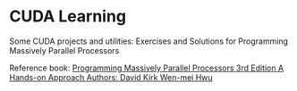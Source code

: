 # CUDA Learning
Some CUDA projects and utilities: Exercises and Solutions for Programming Massively Parallel Processors

Reference book: [Programming Massively Parallel Processors 3rd Edition A Hands-on Approach Authors: David Kirk Wen-mei Hwu](https://www.elsevier.com/books/programming-massively-parallel-processors/kirk/978-0-12-811986-0)

